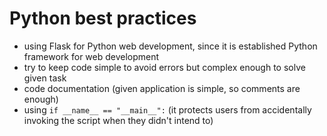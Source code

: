# Python best practices

- using Flask for Python web development, since it is established Python framework for web development
- try to keep code simple to avoid errors but complex enough to solve given task
- code documentation (given application is simple, so comments are enough)
- using `if __name__ == "__main__":` (it protects users from accidentally invoking the script when they didn't intend to)
